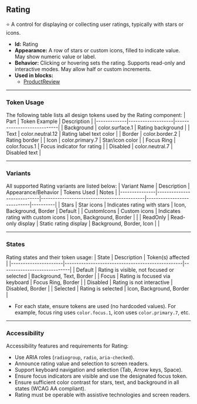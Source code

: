 ## Rating
⭐ A control for displaying or collecting user ratings, typically with stars or icons.
- **Id:** Rating
- **Appearance:** A row of stars or custom icons, filled to indicate value. May show numeric value or label.
- **Behavior:** Clicking or hovering sets the rating. Supports read-only and interactive modes. May allow half or custom increments.
- **Used in blocks:**
  - [ProductReview](../blocks/ProductReview.md)

---

### Token Usage
The following table lists all design tokens used by the Rating component:
| Part        | Token Example      | Description                |
|-------------|-------------------|----------------------------|
| Background  | color.surface.1   | Rating background          |
| Text        | color.neutral.12  | Rating label text color    |
| Border      | color.border.2    | Rating border              |
| Icon        | color.primary.7   | Star/icon color            |
| Focus Ring  | color.focus.1     | Focus indicator for rating |
| Disabled    | color.neutral.7   | Disabled text              |

---

### Variants
All supported Rating variants are listed below:
| Variant Name   | Description                | Appearance/Behavior                        | Tokens Used                | Notes    |
|---------------|----------------------------|--------------------------------------------|----------------------------|----------|
| Stars         | Star icons                 | Indicates rating with stars                | Icon, Background, Border   | Default  |
| CustomIcons   | Custom icons               | Indicates rating with custom icons         | Icon, Background, Border   |          |
| ReadOnly      | Read-only display          | Static rating display                      | Background, Border, Icon   |          |

---

### States
Rating states and their token usage:
| State                | Description                                      | Token(s) affected           |
|----------------------|--------------------------------------------------|-----------------------------|
| Default              | Rating is visible, not focused or selected       | Background, Text, Border    |
| Focus                | Rating is focused via keyboard                   | Focus Ring, Border          |
| Disabled             | Rating is not interactive                        | Disabled, Border            |
| Selected             | Rating is selected                               | Icon, Background, Border    |

- For each state, ensure tokens are used (no hardcoded values). For example, focus ring uses `color.focus.1`, icon uses `color.primary.7`, etc.

---

### Accessibility
Accessibility features and requirements for Rating:
- Use ARIA roles (`radiogroup`, `radio`, `aria-checked`).
- Announce rating value and selection to screen readers.
- Support keyboard navigation and selection (Tab, Arrow keys, Space).
- Ensure focus indicators are visible and use the designated focus token.
- Ensure sufficient color contrast for stars, text, and background in all states (WCAG AA compliant).
- Rating must be operable with assistive technologies and screen readers.
